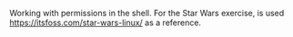 Working with permissions in the shell.
For the Star Wars exercise, is used https://itsfoss.com/star-wars-linux/ as a reference.
